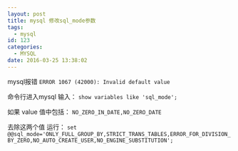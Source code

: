 ```yaml
---
layout: post
title: mysql 修改sql_mode参数
tags:
  - mysql
id: 123
categories:
  - MYSQL
date: 2016-03-25 13:38:02
---
```


mysql报错
`ERROR 1067 (42000): Invalid default value`

命令行进入mysql
输入：
`show variables like 'sql_mode';`

如果 value 值中包括：
`NO_ZERO_IN_DATE,NO_ZERO_DATE`

去除这两个值
运行：
`set @@sql_mode='ONLY_FULL_GROUP_BY,STRICT_TRANS_TABLES,ERROR_FOR_DIVISION_BY_ZERO,NO_AUTO_CREATE_USER,NO_ENGINE_SUBSTITUTION';`